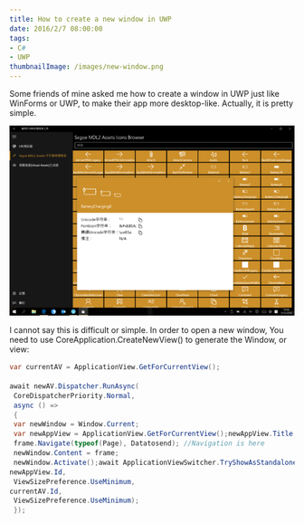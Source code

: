 ```yaml
---
title: How to create a new window in UWP
date: 2016/2/7 08:00:00
tags:
- C#
- UWP
thumbnailImage: /images/new-window.png
---
```


Some friends of mine asked me how to create a window in UWP just like WinForms or UWP, to make their app more desktop-like. Actually, it is pretty simple.

 <!--more-->

![new window in UWP](/images/new-window.png)

I cannot say this is difficult or simple. In order to open a new window, You need to use CoreApplication.CreateNewView() to generate the Window, or view:


```csharp
var currentAV = ApplicationView.GetForCurrentView();

await newAV.Dispatcher.RunAsync(
 CoreDispatcherPriority.Normal,
 async () =>
 {
 var newWindow = Window.Current;
 var newAppView = ApplicationView.GetForCurrentView();newAppView.Title = title;  //The title of new windowvar frame = new Frame();
 frame.Navigate(typeof(Page), Datatosend); //Navigation is here
 newWindow.Content = frame;
 newWindow.Activate();await ApplicationViewSwitcher.TryShowAsStandaloneAsync(
newAppView.Id,
 ViewSizePreference.UseMinimum,
currentAV.Id,
 ViewSizePreference.UseMinimum);
 });
```